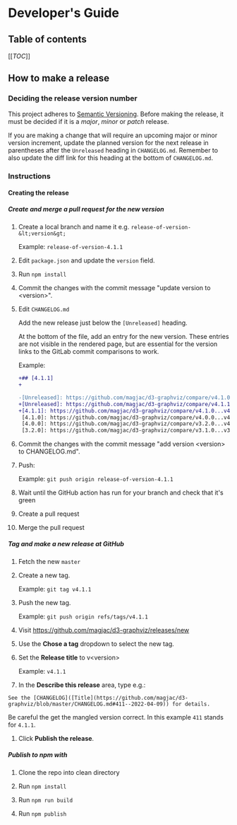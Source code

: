 # Developer's Guide

## Table of contents

[[_TOC_]]

## How to make a release

### Deciding the release version number

This project adheres to
[Semantic Versioning](https://semver.org/spec/v2.0.0.html).
Before making the release, it must be decided if it is a *major*, *minor* or
*patch* release.

If you are making a change that will require an upcoming major or minor version
increment, update the planned version for the next release in parentheses after
the `Unreleased` heading in `CHANGELOG.md`. Remember to also update the diff
link for this heading at the bottom of `CHANGELOG.md`.

### Instructions

#### Creating the release

##### Create and merge a pull request for the new version

1. Create a local branch and name it e.g. `release-of-version-&lt;version&gt;`

   Example: `release-of-version-4.1.1`

1. Edit `package.json` and update the `version` field.

1. Run `npm install`

1. Commit the changes with the commit message "update version to &lt;version&gt;".

1. Edit `CHANGELOG.md`

    Add the new release just below the `[Unreleased]` heading.

    At the bottom of the file, add an entry for the new version. These
    entries are not visible in the rendered page, but are essential
    for the version links to the GitLab commit comparisons to work.

    Example:

    ```diff
    +## [4.1.1]
    +

    ```

    ```diff
    -[Unreleased]: https://github.com/magjac/d3-graphviz/compare/v4.1.0...HEAD
    +[Unreleased]: https://github.com/magjac/d3-graphviz/compare/v4.1.1...HEAD
    +[4.1.1]: https://github.com/magjac/d3-graphviz/compare/v4.1.0...v4.1.1
     [4.1.0]: https://github.com/magjac/d3-graphviz/compare/v4.0.0...v4.1.0
     [4.0.0]: https://github.com/magjac/d3-graphviz/compare/v3.2.0...v4.0.0
     [3.2.0]: https://github.com/magjac/d3-graphviz/compare/v3.1.0...v3.2.0

    ```

1. Commit the changes with the commit message "add version &lt;version&gt; to CHANGELOG.md".

1. Push:

   Example: `git push origin release-of-version-4.1.1`

1. Wait until the GitHub action has run for your branch and check that it's green

1. Create a pull request

1. Merge the pull request

##### Tag and make a new release at GitHub

1. Fetch the new `master`

1. Create a new tag.

    Example: `git tag v4.1.1`

1. Push the new tag.

   Example: `git push origin refs/tags/v4.1.1`

1. Visit https://github.com/magjac/d3-graphviz/releases/new

1. Use the **Chose a tag** dropdown to select the new tag.

1. Set the **Release title** to v&lt;version&gt;

    Example: `v4.1.1`

1. In the **Describe this release** area, type e.g.:

```
See the [CHANGELOG]([Title](https://github.com/magjac/d3-graphviz/blob/master/CHANGELOG.md#411--2022-04-09)) for details.
```

Be careful the get the mangled version correct. In this example `411` stands for `4.1.1`.

1. Click **Publish the release**.

##### Publish to npm with

1. Clone the repo into clean directory

1. Run `npm install`

1. Run `npm run build`

1. Run `npm publish`


